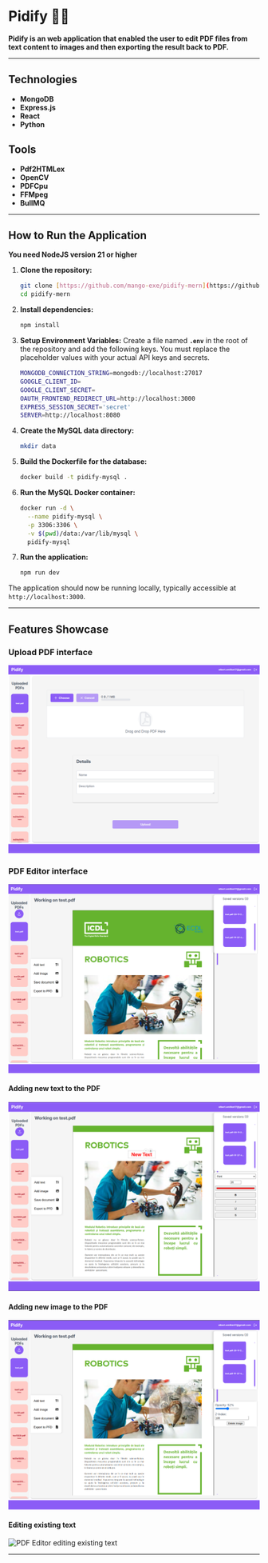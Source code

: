 
# Pidify 🧑‍💻

**Pidify is an web application that enabled the user to edit PDF files from text content to images and then exporting the result back to PDF.**

---


## Technologies

* **MongoDB**
* **Express.js**
* **React**
* **Python**

## Tools

* **Pdf2HTMLex**
* **OpenCV**
* **PDFCpu**
* **FFMpeg**
* **BullMQ**

---

## How to Run the Application

**You need NodeJS version 21 or higher**

1.  **Clone the repository:**
    ```bash
    git clone [https://github.com/mango-exe/pidify-mern](https://github.com/mango-exe/pidify-mern)
    cd pidify-mern
    ```
2.  **Install dependencies:**
    ```bash
    npm install
    ```
3.  **Setup Environment Variables:**
    Create a file named **`.env`** in the root of the repository and add the following keys. You must replace the placeholder values with your actual API keys and secrets.

    ```bash
    MONGODB_CONNECTION_STRING=mongodb://localhost:27017
    GOOGLE_CLIENT_ID=
    GOOGLE_CLIENT_SECRET=
    OAUTH_FRONTEND_REDIRECT_URL=http://localhost:3000
    EXPRESS_SESSION_SECRET='secret'
    SERVER=http://localhost:8080
    ```

4.  **Create the MySQL data directory:**
    ```bash
    mkdir data
    ```
5.  **Build the Dockerfile for the database:**
    ```bash
    docker build -t pidify-mysql .
    ```
6.  **Run the MySQL Docker container:**
    ```bash
    docker run -d \
      --name pidify-mysql \
      -p 3306:3306 \
      -v $(pwd)/data:/var/lib/mysql \
      pidify-mysql
    ```
10. **Run the application:**
    ```bash
    npm run dev
    ```

The application should now be running locally, typically accessible at `http://localhost:3000`.

---

## Features Showcase

### Upload PDF interface
![Upload PDF](screenshots/upload-pdf.png)

### PDF Editor interface
![PDF Editor](screenshots/pdf-editor.png)

#### Adding new text to the PDF
![PDF Editor adding new text](screenshots/pdf-editor-new-text.png)

#### Adding new image to the PDF
![PDF Editor adding new image](screenshots/pdf-editor-new-image.png)

#### Editing existing text
![PDF Editor editing existing text](screenshots/pdf-editor-editing-existing-image.png)

---
